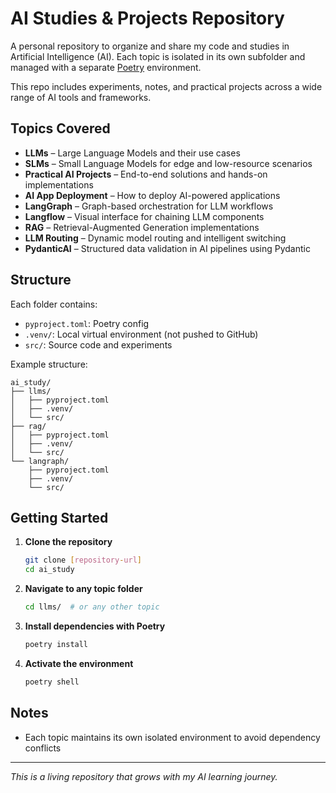 # AI Studies & Projects Repository

A personal repository to organize and share my code and studies in Artificial Intelligence (AI). Each topic is isolated in its own subfolder and managed with a separate [Poetry](https://python-poetry.org/) environment.

This repo includes experiments, notes, and practical projects across a wide range of AI tools and frameworks.

## Topics Covered

- **LLMs** – Large Language Models and their use cases
- **SLMs** – Small Language Models for edge and low-resource scenarios  
- **Practical AI Projects** – End-to-end solutions and hands-on implementations
- **AI App Deployment** – How to deploy AI-powered applications
- **LangGraph** – Graph-based orchestration for LLM workflows
- **Langflow** – Visual interface for chaining LLM components
- **RAG** – Retrieval-Augmented Generation implementations
- **LLM Routing** – Dynamic model routing and intelligent switching
- **PydanticAI** – Structured data validation in AI pipelines using Pydantic

## Structure

Each folder contains:
- `pyproject.toml`: Poetry config
- `.venv/`: Local virtual environment (not pushed to GitHub)
- `src/`: Source code and experiments

Example structure:
```
ai_study/
├── llms/
│   ├── pyproject.toml
│   ├── .venv/
│   └── src/
├── rag/
│   ├── pyproject.toml
│   ├── .venv/
│   └── src/
└── langraph/
    ├── pyproject.toml
    ├── .venv/
    └── src/
```

## Getting Started

1. **Clone the repository**
   ```bash
   git clone [repository-url]
   cd ai_study
   ```

2. **Navigate to any topic folder**
   ```bash
   cd llms/  # or any other topic
   ```

3. **Install dependencies with Poetry**
   ```bash
   poetry install
   ```

4. **Activate the environment**
   ```bash
   poetry shell
   ```

## Notes

- Each topic maintains its own isolated environment to avoid dependency conflicts

---

*This is a living repository that grows with my AI learning journey.*